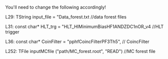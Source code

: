 You'll need to change the following accordingly!

L29: TString input_file = "Data_forest.txt //data forest files

L31: const char* HLT_trg = "HLT_HIMinimumBiasHF1ANDZDC1nOR_v4 //HLT trigger

L36: const char* CoinFilter = "pphfCoincFilterPF3Th5", // CoincFilter

L252: TFile inputMCfile ("path/MC_forest.root", "READ") //MC forest file

